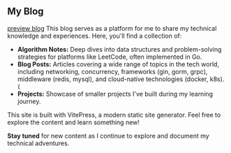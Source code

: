 ## My Blog

[preview blog](https://evansnowly.github.io/)
This blog serves as a platform for me to share my technical knowledge and experiences. Here, you'll find a collection of:

* **Algorithm Notes:** Deep dives into data structures and problem-solving strategies for platforms like LeetCode, often implemented in Go. 
* **Blog Posts:** Articles covering a wide range of topics in the tech world, including networking, concurrency, frameworks (gin, gorm, grpc), middleware (redis, mysql), and cloud-native technologies (docker, k8s). (
* **Projects:** Showcase of smaller projects I've built during my learning journey. 

This site is built with VitePress, a modern static site generator. Feel free to explore the content and learn something new!

**Stay tuned** for new content as I continue to explore and document my technical adventures.
